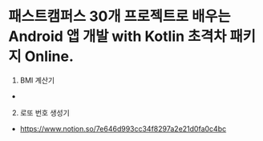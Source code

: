# 패스트캠퍼스 30개 프로젝트로 배우는 Android 앱 개발 with Kotlin 초격차 패키지 Online.

1. BMI 계산기 
  -
2. 로또 번호 생성기 
  - https://www.notion.so/7e646d993cc34f8297a2e21d0fa0c4bc

